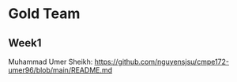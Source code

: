 # Gold Team

## Week1
Muhammad Umer Sheikh: https://github.com/nguyensjsu/cmpe172-umer96/blob/main/README.md
